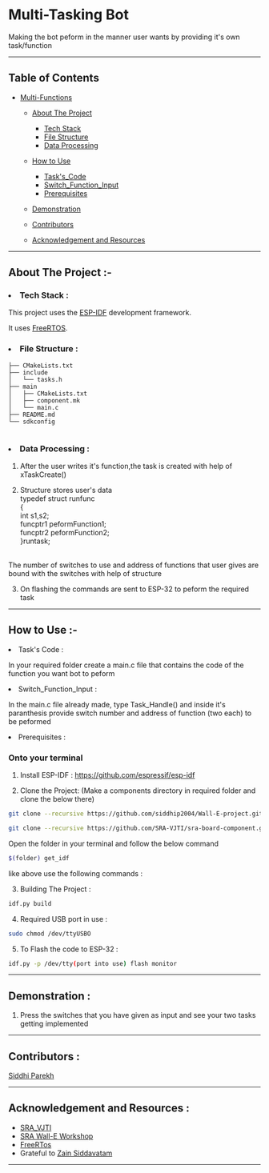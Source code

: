 # Multi-Tasking Bot

Making the bot peform in the manner user wants by providing it's own task/function

-------------------------------

 ## Table of Contents
 * [Multi-Functions](#multi-Functions)
     
    * [About The Project](#about-the-project)
      * [Tech Stack](#tech-stack)
      * [File Structure](#file-structure)
      * [Data Processing](#data-processing)
   
   * [How to Use](#how-to-use)
     * [Task's_Code](#Task's-Code)
     * [Switch_Function_Input](#Switch-Function-Input)
     * [Prerequisites](#prerequisites)
     

   * [Demonstration](#demonstration)

   * [Contributors](#contributors)

   * [Acknowledgement and Resources](#acknowledgement-and-resources)

-----------------

## About The Project :-

###  <li>Tech Stack :</li>
This project uses the [ESP-IDF](https://docs.espressif.com/projects/esp-idf/en/latest/esp32/) development framework.

It uses [FreeRTOS](https://www.freertos.org/openrtos.html).


### <li>File Structure :</li>

```
├── CMakeLists.txt
├── include
│   └── tasks.h
├── main
│   ├── CMakeLists.txt
│   ├── component.mk
│   └── main.c
├── README.md
└── sdkconfig


```

### <li>Data Processing :</li>
1. After the user writes it's function,the task is created with help of xTaskCreate()

2. Structure stores user's data<br>
   typedef struct runfunc <br>
{<br>
    int s1,s2;
    <br>funcptr1 peformFunction1;
    <br>funcptr2 peformFunction2;<br>
}runtask;
<br>
The number of switches to use and address of functions that user gives are bound with the switches with help of structure
<br>

3. On flashing the commands are sent to ESP-32 to peform the required task

----------------

## How to Use :-
<li> Task's Code :</li>

In your required folder create a main.c file that contains the code of the function you want bot to peform

<li> Switch_Function_Input :</li>

In the main.c file already made, type Task_Handle() and
inside it's paranthesis provide switch number and address of function (two each) to be peformed

<li> Prerequisites :</li>
   
### Onto your terminal   

1. Install ESP-IDF : https://github.com/espressif/esp-idf

2. Clone the Project:
(Make a components directory in required folder and clone the below there)
```sh
git clone --recursive https://github.com/siddhip2004/Wall-E-project.git

git clone --recursive https://github.com/SRA-VJTI/sra-board-component.git
```
 Open the folder in your terminal 
 and follow the below command
```sh
$(folder) get_idf
```

like above use the following commands :

3. Building The Project :
```sh
idf.py build
```
4. Required USB port in use :
```sh
sudo chmod /dev/ttyUSBO
```
5. To Flash the code to ESP-32 :
```sh
idf.py -p /dev/tty(port into use) flash monitor
```

-----------------

## Demonstration :

1. Press the switches that you have given as input and see your two tasks getting implemented
------------------

## Contributors :
[Siddhi Parekh](#https://github.com/siddhip2004)

-----------------

## Acknowledgement and Resources :

* [SRA_VJTI](#https://github.com/SRA-VJTI)
* [SRA Wall-E Workshop](https://github.com/SRA-VJTI/Wall-E_v2.2)
* [FreeRTos](#https://www.freertos.org/)
* Grateful to [Zain Siddavatam](https://github.com/SuperChamp234/RISC)
-----------------------






    
